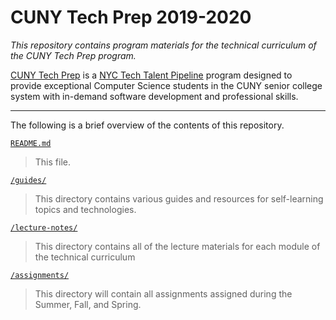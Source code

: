 # CUNY Tech Prep 2019-2020

_This repository contains program materials for the technical curriculum of the CUNY Tech Prep program._

[CUNY Tech Prep](http://cunytechprep.nyc/) is a [NYC Tech Talent Pipeline](http://www.techtalentpipeline.nyc/) program designed to provide exceptional Computer Science students in the CUNY senior college system with in-demand software development and professional skills.

---

The following is a brief overview of the contents of this repository.

[`README.md`](README.md)

> This file.

[`/guides/`](guides)

> This directory contains various guides and resources for self-learning topics and technologies.

[`/lecture-notes/`](lecture-notes)

> This directory contains all of the lecture materials for each module of the technical curriculum

[`/assignments/`](assignments)

> This directory will contain all assignments assigned during the Summer, Fall, and Spring.


